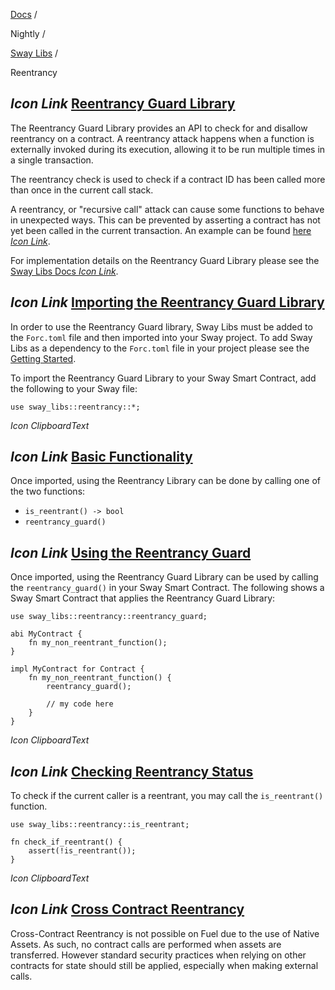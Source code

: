 [Docs](https://docs.fuel.network/) /

Nightly  /

[Sway Libs](https://docs.fuel.network/docs/nightly/sway-libs/) /

Reentrancy

## _Icon Link_ [Reentrancy Guard Library](https://docs.fuel.network/docs/nightly/sway-libs/reentrancy/\#reentrancy-guard-library)

The Reentrancy Guard Library provides an API to check for and disallow reentrancy on a contract. A reentrancy attack happens when a function is externally invoked during its execution, allowing it to be run multiple times in a single transaction.

The reentrancy check is used to check if a contract ID has been called more than once in the current call stack.

A reentrancy, or "recursive call" attack can cause some functions to behave in unexpected ways. This can be prevented by asserting a contract has not yet been called in the current transaction. An example can be found [here _Icon Link_](https://swcregistry.io/docs/SWC-107).

For implementation details on the Reentrancy Guard Library please see the [Sway Libs Docs _Icon Link_](https://fuellabs.github.io/sway-libs/master/sway_libs/reentrancy/index.html).

## _Icon Link_ [Importing the Reentrancy Guard Library](https://docs.fuel.network/docs/nightly/sway-libs/reentrancy/\#importing-the-reentrancy-guard-library)

In order to use the Reentrancy Guard library, Sway Libs must be added to the `Forc.toml` file and then imported into your Sway project. To add Sway Libs as a dependency to the `Forc.toml` file in your project please see the [Getting Started](https://docs.fuel.network/docs/nightly/sway-libs/getting_started/).

To import the Reentrancy Guard Library to your Sway Smart Contract, add the following to your Sway file:

```fuel_Box fuel_Box-idXKMmm-css
use sway_libs::reentrancy::*;
```

_Icon ClipboardText_

## _Icon Link_ [Basic Functionality](https://docs.fuel.network/docs/nightly/sway-libs/reentrancy/\#basic-functionality)

Once imported, using the Reentrancy Library can be done by calling one of the two functions:

- `is_reentrant() -> bool`
- `reentrancy_guard()`

## _Icon Link_ [Using the Reentrancy Guard](https://docs.fuel.network/docs/nightly/sway-libs/reentrancy/\#using-the-reentrancy-guard)

Once imported, using the Reentrancy Guard Library can be used by calling the `reentrancy_guard()` in your Sway Smart Contract. The following shows a Sway Smart Contract that applies the Reentrancy Guard Library:

```fuel_Box fuel_Box-idXKMmm-css
use sway_libs::reentrancy::reentrancy_guard;

abi MyContract {
    fn my_non_reentrant_function();
}

impl MyContract for Contract {
    fn my_non_reentrant_function() {
        reentrancy_guard();

        // my code here
    }
}
```

_Icon ClipboardText_

## _Icon Link_ [Checking Reentrancy Status](https://docs.fuel.network/docs/nightly/sway-libs/reentrancy/\#checking-reentrancy-status)

To check if the current caller is a reentrant, you may call the `is_reentrant()` function.

```fuel_Box fuel_Box-idXKMmm-css
use sway_libs::reentrancy::is_reentrant;

fn check_if_reentrant() {
    assert(!is_reentrant());
}
```

_Icon ClipboardText_

## _Icon Link_ [Cross Contract Reentrancy](https://docs.fuel.network/docs/nightly/sway-libs/reentrancy/\#cross-contract-reentrancy)

Cross-Contract Reentrancy is not possible on Fuel due to the use of Native Assets. As such, no contract calls are performed when assets are transferred. However standard security practices when relying on other contracts for state should still be applied, especially when making external calls.